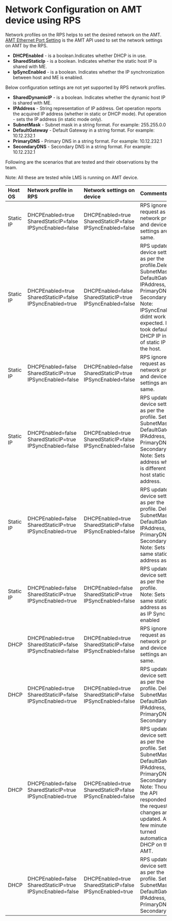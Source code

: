 # Network Configuration on AMT device using RPS

Network profiles on the RPS helps to set the desired network on the AMT. [AMT Ethernet Port Setting](https://software.intel.com/sites/manageability/AMT_Implementation_and_Reference_Guide/default.htm?turl=HTMLDocuments%2FWS-Management_Class_Reference%2FAMT_EthernetPortSettings.htm) is the AMT API used to set the network settings on AMT by the RPS.

- **DHCPEnabled** - is a boolean.Indicates whether DHCP is in use. 
- **SharedStaticIp** - is a boolean. Indicates whether the static host IP      is shared with ME.   
- **IpSyncEnabled** - is a boolean. Indicates whether the IP synchronization between host and ME is enabled.   

Below configuration settings are not yet supported by RPS network profiles. 

- **SharedDynamicIP** - is a boolean.  Indicates whether the dynamic host IP is shared with ME.   
- **IPAddress** - String representation of IP address. Get operation    reports the acquired IP address (whether in static or DHCP mode). Put    operation - sets the IP address (in static mode only).  
 - **SubnetMask** - Subnet mask in a string format. For example: 255.255.0.0 
 - **DefaultGateway** - Default Gateway in a string format. For example: 10.12.232.1   
 - **PrimaryDNS** - Primary DNS in a string format. For example: 10.12.232.1   
- **SecondaryDNS** - Secondary DNS in a string    format. For example: 10.12.232.1

Following are the scenarios that are tested and their observations by the team.

Note: All these are tested while LMS is running on AMT device. 

| Host OS | Network profile in RPS | Network settings on device | Comments |
| :----------- | :------------------------ |  :----------- |:----------- |
|Static IP|DHCPEnabled=true<br>SharedStaticIP=false<br>IPSyncEnabled=false|DHCPEnabled=true<br>SharedStaticIP=false<br>IPSyncEnabled=false| RPS ignore the request as both network profile and device settings are same.
|Static IP| DHCPEnabled=true<br>SharedStaticIP=false<br>IPSyncEnabled=true|DHCPEnabled=false<br>SharedStaticIP=true<br>IPSyncEnabled=false| RPS update the device settings as per the profile.Deletes SubnetMask, DefaultGateway, IPAddress, PrimaryDNS, SecondaryDNS<br>Note: IPSyncEnabled didnt work as expected. It took default DHCP IP instead of static IP of the host.
|Static IP| DHCPEnabled=false<br>SharedStaticIP=true<br>IPSyncEnabled=false|DHCPEnabled=false<br>SharedStaticIP=true<br>IPSyncEnabled=false| RPS ignore the request as both network profile and device settings are same.
|Static IP| DHCPEnabled=false<br>SharedStaticIP=true<br>IPSyncEnabled=false|DHCPEnabled=true<br>SharedStaticIP=false<br>IPSyncEnabled=false| RPS update the device settings as per the profile. Set SubnetMask, DefaultGateway, IPAddress, PrimaryDNS, SecondaryDNS<br>Note: Sets IP address which is different from host static IP address.
|Static IP| DHCPEnabled=false<br>SharedStaticIP=true<br>IPSyncEnabled=true|DHCPEnabled=true<br>SharedStaticIP=false<br>IPSyncEnabled=false| RPS update the device settings as per the profile. Deletes SubnetMask, DefaultGateway, IPAddress, PrimaryDNS, SecondaryDNS<br>Note: Sets the same static IP address as host.
|Static IP| DHCPEnabled=false<br>SharedStaticIP=true<br>IPSyncEnabled=true|DHCPEnabled=false<br>SharedStaticIP=true<br>IPSyncEnabled=false| RPS update the device settings as per the profile. <br>Note: Sets the same static IP address as host as IP Sync is enabled
|DHCP| DHCPEnabled=true<br>SharedStaticIP=false<br>IPSyncEnabled=false|DHCPEnabled=true<br>SharedStaticIP=false<br>IPSyncEnabled=false| RPS ignore the request as both network profile and device settings are same.
|DHCP| DHCPEnabled=true<br>SharedStaticIP=false<br>IPSyncEnabled=true|DHCPEnabled=true<br>SharedStaticIP=false<br>IPSyncEnabled=false| RPS update the device settings as per the profile. Deletes SubnetMask, DefaultGateway, IPAddress, PrimaryDNS, SecondaryDNS.
|DHCP| DHCPEnabled=false<br>SharedStaticIP=true<br>IPSyncEnabled=true|DHCPEnabled=true<br>SharedStaticIP=false<br>IPSyncEnabled=false| RPS update the device settings as per the profile. Set SubnetMask, DefaultGateway, IPAddress, PrimaryDNS, SecondaryDNS.<br>Note: Though the API responded that the requested changes are updated. After few minutes, it turned automatically to DHCP on the AMT.
|DHCP| DHCPEnabled=false<br>SharedStaticIP=true<br>IPSyncEnabled=false|DHCPEnabled=true<br>SharedStaticIP=false<br>IPSyncEnabled=true| RPS update the device settings as per the profile. Set SubnetMask, DefaultGateway, IPAddress, PrimaryDNS, SecondaryDNS.
